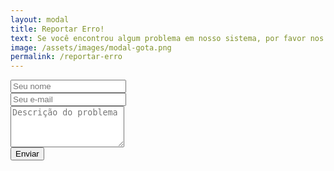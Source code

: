 ```yaml
---
layout: modal
title: Reportar Erro!
text: Se você encontrou algum problema em nosso sistema, por favor nos comunique preenchendo os campos abaixo
image: /assets/images/modal-gota.png
permalink: /reportar-erro
---
```


<!-- reportar erro -->
<form action="{{ '/erro-reportado' | relative_url }}">
  <div class="form">
    <div class="d-flex flex-column align-items-center">
      <div class="input-group mb-3">
        <input class="col form-control shadow-none mr-2" required placeholder="Seu nome"/>
      </div>
      <div class="input-group mb-3">
        <input class="col form-control shadow-none mr-2" required placeholder="Seu e-mail"/>
      </div>
      <div class="input-group mb-3">
        <textarea class="col form-control shadow-none mr-2" required placeholder="Descrição do problema" rows="4"></textarea>
      </div>
      <div class="input-group mb-3">
        <input class="col form-control btn" required type="Submit" value="Enviar"/>
      </div>
    </div>
  </div>
</form>